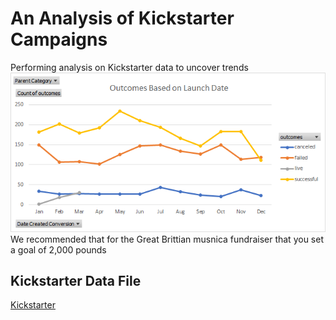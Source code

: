 # An Analysis of Kickstarter Campaigns
Performing analysis on Kickstarter data to uncover trends
![image_name](https://github.com/aahudson/kickstarter-analysis/blob/main/Outcomes%20Based%20on%20Launch%20Date.png)
We recommended that for the Great Brittian musnica fundraiser that you set a goal of 2,000 pounds 
## Kickstarter Data File
[Kickstarter](https://github.com/aahudson/kickstarter-analysis/blob/main/data-1-1-3-StarterBook.zip)
